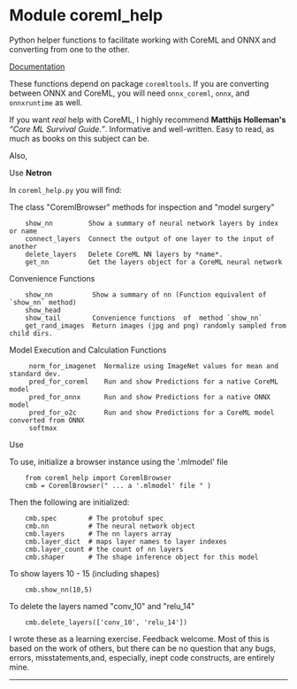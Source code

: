 Module coreml_help
==================
Python helper functions to facilitate working with CoreML and ONNX and converting from one to the other.

[Documentation](https://mcsieber.github.io/coreml_help)

These functions depend on package `coremltools`. If you are converting between ONNX and CoreML,
you will need `onnx_coreml`, `onnx`, and `onnxruntime` as well.


  If you want *real* help with CoreML, I highly recommend **Matthijs Holleman's**
  *“Core ML Survival Guide.”*. Informative and well-written.
  Easy to read, as much as books on this subject can be.

Also,

  Use **Netron**

In `coreml_help.py` you will find:

The class "CoremlBrowser" methods for inspection and "model surgery"
```
    show_nn         Show a summary of neural network layers by index or name
    connect_layers  Connect the output of one layer to the input of another
    delete_layers   Delete CoreML NN layers by *name*.
    get_nn          Get the layers object for a CoreML neural network
```
Convenience Functions
```
    show_nn          Show a summary of nn (Function equivalent of `show_nn` method)
    show_head
    show_tail        Convenience functions  of  method `show_nn`
    get_rand_images  Return images (jpg and png) randomly sampled from child dirs.
```
Model Execution and Calculation Functions
```
     norm_for_imagenet  Normalize using ImageNet values for mean and standard dev.
     pred_for_coreml    Run and show Predictions for a native CoreML model
     pred_for_onnx      Run and show Predictions for a native ONNX model
     pred_for_o2c       Run and show Predictions for a CoreML model converted from ONNX
     softmax
```
Use

  To use, initialize a browser instance using the '.mlmodel' file

        from coreml_help import CoremlBrowser
        cmb = CoremlBrowser(" ... a '.mlmodel' file " )

  Then the following are initialized:

        cmb.spec        # The protobuf spec
        cmb.nn          # The neural network object
        cmb.layers      # The nn layers array
        cmb.layer_dict  # maps layer names to layer indexes
        cmb.layer_count # the count of nn layers
        cmb.shaper      # The shape inference object for this model

  To show layers 10 - 15 (including shapes)

        cmb.show_nn(10,5)

  To delete the layers named "conv_10" and "relu_14"

        cmb.delete_layers(['conv_10', 'relu_14'])

I wrote these as a learning exercise. Feedback welcome.
Most of this is based on the work of others,  but there can be no question that any
bugs, errors, misstatements,and, especially, inept code constructs, are entirely mine.

---------------------
